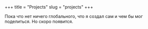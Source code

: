 +++
title = "Projects"
slug = "projects"
+++

Пока что нет ничего глобального, что я создал сам и чем бы мог поделиться. Но скоро появится.
